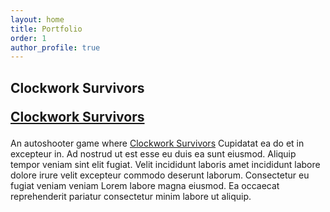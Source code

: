 ```yaml
---
layout: home
title: Portfolio
order: 1
author_profile: true
---
```



<h2 id="clockwork-survivors"> Clockwork Survivors

[Clockwork Survivors](https://store.steampowered.com/app/2062390/Clockwork_Survivors)</h2>

An autoshooter game where
[Clockwork Survivors](https://store.steampowered.com/app/2062390/Clockwork_Survivors)
Cupidatat ea do et in excepteur in. Ad nostrud ut est esse eu duis ea sunt eiusmod. Aliquip tempor veniam sint elit fugiat. Velit incididunt laboris amet incididunt labore dolore irure velit excepteur commodo deserunt laborum. Consectetur eu fugiat veniam veniam Lorem labore magna eiusmod. Ea occaecat reprehenderit pariatur consectetur minim labore ut aliquip.
